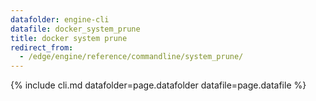 ```yaml
---
datafolder: engine-cli
datafile: docker_system_prune
title: docker system prune
redirect_from:
  - /edge/engine/reference/commandline/system_prune/
---
```


<!--
Sorry, but the contents of this page are automatically generated from
Docker's source code. If you want to suggest a change to the text that appears
here, you'll need to find the string by searching this repo:

https://github.com/docker/cli
-->

{% include cli.md datafolder=page.datafolder datafile=page.datafile %}
